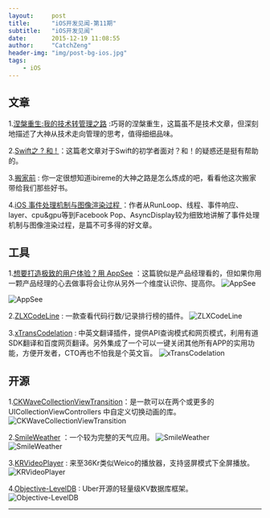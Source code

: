 ```yaml
---
layout:     post
title:      "iOS开发见闻-第11期"
subtitle:   "iOS开发见闻"
date:       2015-12-19 11:08:55
author:     "CatchZeng"
header-img: "img/post-bg-ios.jpg"
tags:
    - iOS
---
```

<span id="busuanzi_container_page_pv"></span>

## 文章
1.[涅槃重生:我的技术转管理之路](http://blog.devtang.com/blog/2015/12/18/from-dev-to-manager/) :巧哥的涅槃重生，这篇虽不是技术文章，但深刻地描述了大神从技术走向管理的思考，值得细细品味。

2.[Swift之 ? 和 ! ](http://joeyio.com/ios/2014/06/04/swift---/) ：这篇老文章对于Swift的初学者面对？和！的疑惑还是挺有帮助的。

3.[搬家前](http://blog.ibireme.com/2015/12/17/move/) : 你一定很想知道ibireme的大神之路是怎么炼成的吧，看看他这次搬家带给我们那些好书。

4.[iOS 事件处理机制与图像渲染过程 ](http://mp.weixin.qq.com/s?__biz=MzAwNDY1ODY2OQ==&mid=400417748&idx=1&sn=0c5f6747dd192c5a0eea32bb4650c160&scene=23&srcid=1219QBIWbUYXl3nXdxA4Rxaj#rd) ：作者从RunLoop、线程、事件响应、layer、cpu&gpu等到Facebook Pop、AsyncDisplay较为细致地讲解了事件处理机制与图像渲染过程，是篇不可多得的好文章。

## 工具
1.[想要打造极致的用户体验？用 AppSee](http://blog.zhowkev.in/2015/12/11/xiang-yao-da-zao-ji-zhi-de-yong-hu-ti-yan-yong-appsee/) ：这篇貌似是产品经理看的，但如果你用一颗产品经理的心去做事将会让你从另外一个维度认识你、提高你。
![AppSee](http://blog.zhowkev.in/content/images/2015/12/-----2015-12-11---3-56-09.png)

![AppSee](http://blog.zhowkev.in/content/images/2015/12/-----2015-12-11---4-02-18.png)

2.[ZLXCodeLine](https://github.com/MakeZL/ZLXCodeLine) : 一款查看代码行数/记录排行榜的插件。
![ZLXCodeLine](https://github.com/MakeZL/ZLXCodeLine/raw/master/screenhost5.gif)

3.[xTransCodelation](https://github.com/804145113/xTransCodelation) : 中英文翻译插件，提供API查询模式和网页模式，利用有道SDK翻译和百度网页翻译。另外集成了一个可以一键关闭其他所有APP的实用功能，方便开发者，CTO再也不怕我是个英文盲。
![xTransCodelation](https://camo.githubusercontent.com/890d4f23396fabdfec0cc30f422ecffbca735be0/687474703a2f2f69312e74696574756b752e636f6d2f303235303231383561653136303532392e676966)


## 开源
1.[CKWaveCollectionViewTransition](https://github.com/CezaryKopacz/CKWaveCollectionViewTransition)：是一款可以在两个或更多的 UICollectionViewControllers 中自定义切换动画的库。
![CKWaveCollectionViewTransition](https://raw.githubusercontent.com/CezaryKopacz/CKWaveCollectionViewTransition/master/anim.gif)


2.[SmileWeather](https://github.com/liu044100/SmileWeather) ：一个较为完整的天气应用。
![SmileWeather](https://github.com/liu044100/SmileWeather/raw/master/SmileWeather-Example/demo_gif/new_pro.jpg) 
![SmileWeather](https://raw.githubusercontent.com/liu044100/SmileWeather/master/SmileWeather-Example/demo_gif/localization.png)  

3.[KRVideoPlayer](https://github.com/36Kr-Mobile/KRVideoPlayer) : 来至36Kr类似Weico的播放器，支持竖屏模式下全屏播放。![KRVideoPlayer](https://github.com/36Kr-Mobile/KRVideoPlayer/raw/master/kr_player.gif) 

4.[Objective-LevelDB](https://github.com/matehat/Objective-LevelDB) : Uber开源的轻量级KV数据库框架。
![Objective-LevelDB](https://leanote.com/api/file/getImage?fileId=5674c89dab64416467003713)

----------